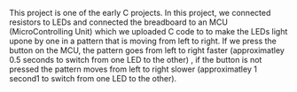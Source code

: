 This project is one of the early C projects. In this project, we connected resistors to LEDs and connected the breadboard to an MCU (MicroControlling Unit) which we 
uploaded C code to to make the LEDs light upone by one in a pattern that is moving from left to right. If we press the button on the MCU, the pattern goes from left
to right faster (approximatley 0.5 seconds to switch from one LED to the other) , if the button is not pressed the pattern moves from left to right slower (approximatley 
1 second1 to switch from one LED to the other). 
